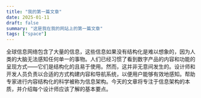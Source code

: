 ```yaml
---
title: "我的第一篇文章"
date: 2025-01-11
draft: false
summary: "这是我在我的网站上的第一篇文章"
tags: ["space"]
---
```


<!--## A sub-title -->

全球信息网络包含了大量的信息，这些信息如果没有结构化是难以想象的，因为人类的大脑无法感知任何单一的事物。人们已经习惯了看到数字产品的内容和功能的呈现方式——它们是结构化的且易于使用。然而，这并非无意间发生的。设计师和开发人员负责以合适的方式构建内容和导航系统，以便用户能够有效地感知。帮助专家进行内容结构化的科学被称为信息架构。今天的文章将专注于信息架构的本质，并介绍每个设计师应该了解的基本要点。
